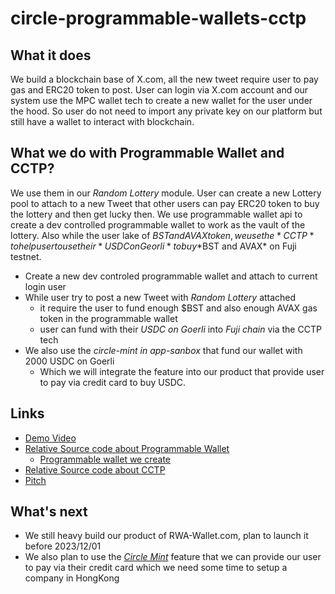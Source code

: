 # circle-programmable-wallets-cctp

## What it does

We build a blockchain base of X.com, all the new tweet require user to pay gas and ERC20 token to post.
User can login via X.com account and our system use the MPC wallet tech to create a new wallet for the user under the hood. So user do not need to import any private key on our platform but still have a wallet to interact with blockchain.

## What we do with Programmable Wallet and CCTP?

We use them in our *Random Lottery* module. 
User can create a new Lottery pool to attach to a new Tweet that other users can pay ERC20 token to buy the lottery and then get lucky then.
We use programmable wallet api to create a dev controlled programmable wallet to work as the vault of the lottery.
Also while the user lake of $BST and AVAX token, we use the *CCTP* to help user to use their *USDC on Georli* to buy *$BST and AVAX* on Fuji testnet.

* Create a new dev controled programmable wallet and attach to current login user
* While user try to post a new Tweet with *Random Lottery* attached
  * it require the user to fund enough $BST and also enough AVAX gas token in the programmable wallet
  * user can fund with their *USDC on Goerli* into *Fuji chain* via the CCTP tech
* We also use the *circle-mint in app-sanbox* that fund our wallet with 2000 USDC on Goerli
  * Which we will integrate the feature into our product that provide user to pay via credit card to buy USDC.

## Links

* [Demo Video](#)
* [Relative Source code about Programmable Wallet](./programmable-wallet)
  * [Programmable wallet we create](https://testnet.snowtrace.io/address/0xe3a4ee3674b7952d5f4457a94d3a3ab163e7679f)
* [Relative Source code about CCTP](./cctp)
* [Pitch](https://pitch.com/public/724fc677-e462-4ddc-bbb1-bb389d8ed886)

## What's next

* We still heavy build our product of RWA-Wallet.com, plan to launch it before 2023/12/01
* We also plan to use the [*Circle Mint*](https://www.circle.com/en/circle-mint) feature that we can provide our user to pay via their credit card which we need some time to setup a company in HongKong
